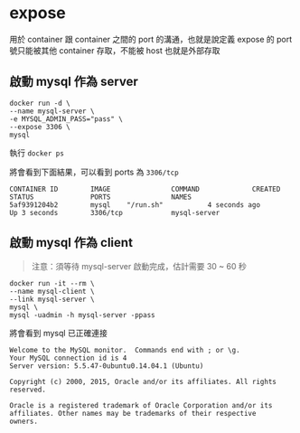 # expose

用於 container 跟 container 之間的 port 的溝通，也就是說定義 expose 的 port 號只能被其他 container 存取，不能被 host 也就是外部存取


## 啟動 mysql 作為 server


```
docker run -d \
--name mysql-server \
-e MYSQL_ADMIN_PASS="pass" \
--expose 3306 \
mysql
```

執行 `docker ps`

將會看到下面結果，可以看到 ports 為 `3306/tcp`

```
CONTAINER ID        IMAGE               COMMAND             CREATED             STATUS              PORTS               NAMES
5af9391204b2        mysql    "/run.sh"           4 seconds ago       Up 3 seconds        3306/tcp            mysql-server
```

## 啟動 mysql 作為 client

> 注意：須等待 mysql-server 啟動完成，估計需要 30 ~ 60 秒

```
docker run -it --rm \
--name mysql-client \
--link mysql-server \
mysql \
mysql -uadmin -h mysql-server -ppass
```

將會看到 mysql 已正確連接

```
Welcome to the MySQL monitor.  Commands end with ; or \g.
Your MySQL connection id is 4
Server version: 5.5.47-0ubuntu0.14.04.1 (Ubuntu)

Copyright (c) 2000, 2015, Oracle and/or its affiliates. All rights reserved.

Oracle is a registered trademark of Oracle Corporation and/or its
affiliates. Other names may be trademarks of their respective
owners.
```
